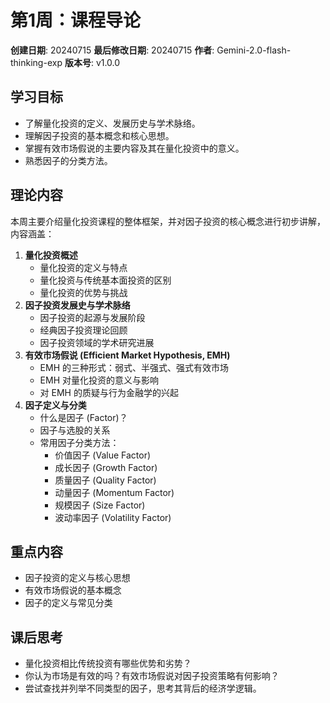 # 第1周：课程导论

**创建日期**: 20240715
**最后修改日期**: 20240715
**作者**: Gemini-2.0-flash-thinking-exp
**版本号**: v1.0.0

## 学习目标

- 了解量化投资的定义、发展历史与学术脉络。
- 理解因子投资的基本概念和核心思想。
- 掌握有效市场假说的主要内容及其在量化投资中的意义。
- 熟悉因子的分类方法。

## 理论内容

本周主要介绍量化投资课程的整体框架，并对因子投资的核心概念进行初步讲解，内容涵盖：

1. **量化投资概述**
    - 量化投资的定义与特点
    - 量化投资与传统基本面投资的区别
    - 量化投资的优势与挑战
2. **因子投资发展史与学术脉络**
    - 因子投资的起源与发展阶段
    - 经典因子投资理论回顾
    - 因子投资领域的学术研究进展
3. **有效市场假说 (Efficient Market Hypothesis, EMH)**
    - EMH 的三种形式：弱式、半强式、强式有效市场
    - EMH 对量化投资的意义与影响
    - 对 EMH 的质疑与行为金融学的兴起
4. **因子定义与分类**
    - 什么是因子 (Factor)？
    - 因子与选股的关系
    - 常用因子分类方法：
        - 价值因子 (Value Factor)
        - 成长因子 (Growth Factor)
        - 质量因子 (Quality Factor)
        - 动量因子 (Momentum Factor)
        - 规模因子 (Size Factor)
        - 波动率因子 (Volatility Factor)

## 重点内容

- 因子投资的定义与核心思想
- 有效市场假说的基本概念
- 因子的定义与常见分类

## 课后思考

- 量化投资相比传统投资有哪些优势和劣势？
- 你认为市场是有效的吗？有效市场假说对因子投资策略有何影响？
- 尝试查找并列举不同类型的因子，思考其背后的经济学逻辑。 